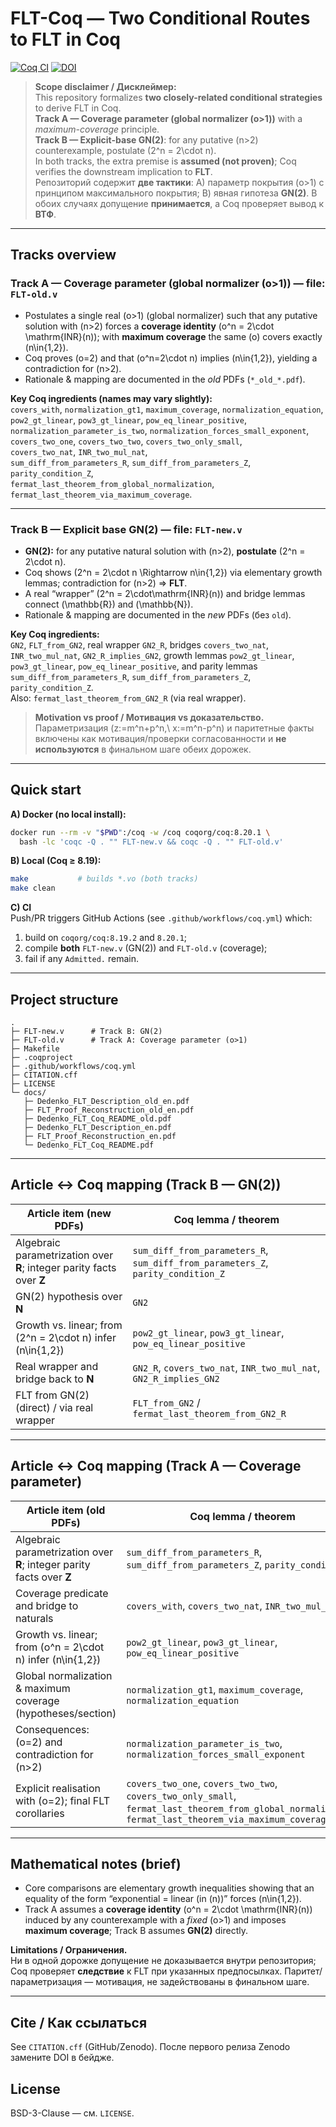 
# FLT-Coq — Two Conditional Routes to FLT in Coq

[![Coq CI](https://github.com/gendalf71/FLT-Coq/actions/workflows/coq.yml/badge.svg)](https://github.com/gendalf71/FLT-Coq/actions/workflows/coq.yml)
[![DOI](https://zenodo.org/badge/DOI/10.5281/zenodo.xxxxxxx.svg)](https://doi.org/10.5281/zenodo.xxxxxxx)

> **Scope disclaimer / Дисклеймер:**  
> This repository formalizes **two closely-related conditional strategies** to derive FLT in Coq.  
> **Track A — Coverage parameter (global normalizer \(o>1\))** with a *maximum-coverage* principle.  
> **Track B — Explicit-base GN(2)**: for any putative \(n>2\) counterexample, postulate \(2^n = 2\cdot n\).  
> In both tracks, the extra premise is **assumed (not proven)**; Coq verifies the downstream implication to **FLT**.  
> Репозиторий содержит **две тактики**: A) параметр покрытия \(o>1\) с принципом максимального покрытия; B) явная гипотеза **GN(2)**. В обоих случаях допущение **принимается**, а Coq проверяет вывод к **ВТФ**.

---

## Tracks overview

### Track A — Coverage parameter (global normalizer \(o>1\))  — **file:** `FLT-old.v`

- Postulates a single real \(o>1\) (global normalizer) such that any putative solution with \(n>2\) forces a **coverage identity** \(o^n = 2\cdot \mathrm{INR}(n)\); with **maximum coverage** the same \(o\) covers exactly \(n\in\{1,2\}\).  
- Coq proves \(o=2\) and that \(o^n=2\cdot n\) implies \(n\in\{1,2\}\), yielding a contradiction for \(n>2\).  
- Rationale & mapping are documented in the *old* PDFs (`*_old_*.pdf`).

**Key Coq ingredients (names may vary slightly):**  
`covers_with`, `normalization_gt1`, `maximum_coverage`, `normalization_equation`,  
`pow2_gt_linear`, `pow3_gt_linear`, `pow_eq_linear_positive`,  
`normalization_parameter_is_two`, `normalization_forces_small_exponent`,  
`covers_two_one`, `covers_two_two`, `covers_two_only_small`,  
`covers_two_nat`, `INR_two_mul_nat`,  
`sum_diff_from_parameters_R`, `sum_diff_from_parameters_Z`, `parity_condition_Z`,  
`fermat_last_theorem_from_global_normalization`, `fermat_last_theorem_via_maximum_coverage`.

---

### Track B — Explicit base **GN(2)**  — **file:** `FLT-new.v`

- **GN(2):** for any putative natural solution with \(n>2\), **postulate** \(2^n = 2\cdot n\).  
- Coq shows \(2^n = 2\cdot n \Rightarrow n\in\{1,2\}\) via elementary growth lemmas; contradiction for \(n>2\) ⇒ **FLT**.  
- A real “wrapper” \(2^n = 2\cdot\mathrm{INR}(n)\) and bridge lemmas connect \(\mathbb{R}\) and \(\mathbb{N}\).  
- Rationale & mapping are documented in the *new* PDFs (без `old`).

**Key Coq ingredients:**  
`GN2`, `FLT_from_GN2`, real wrapper `GN2_R`, bridges `covers_two_nat`, `INR_two_mul_nat`, `GN2_R_implies_GN2`, growth lemmas `pow2_gt_linear`, `pow3_gt_linear`, `pow_eq_linear_positive`, and parity lemmas `sum_diff_from_parameters_R`, `sum_diff_from_parameters_Z`, `parity_condition_Z`.  
Also: `fermat_last_theorem_from_GN2_R` (via real wrapper).

> **Motivation vs proof / Мотивация vs доказательство.**  
> Параметризация \(z:=m^n+p^n,\ x:=m^n-p^n\) и паритетные факты включены как мотивация/проверки согласованности и **не используются** в финальном шаге обеих дорожек.

---

## Quick start

**A) Docker (no local install):**
```bash
docker run --rm -v "$PWD":/coq -w /coq coqorg/coq:8.20.1 \
  bash -lc 'coqc -Q . "" FLT-new.v && coqc -Q . "" FLT-old.v'
```

**B) Local (Coq ≥ 8.19):**
```bash
make           # builds *.vo (both tracks)
make clean
```

**C) CI**  
Push/PR triggers GitHub Actions (see `.github/workflows/coq.yml`) which:
1) build on `coqorg/coq:8.19.2` and `8.20.1`;  
2) compile **both** `FLT-new.v` (GN(2)) and `FLT-old.v` (coverage);  
3) fail if any `Admitted.` remain.

---

## Project structure
```
.
├─ FLT-new.v      # Track B: GN(2)
├─ FLT-old.v      # Track A: Coverage parameter (o>1)
├─ Makefile
├─ .coqproject
├─ .github/workflows/coq.yml
├─ CITATION.cff
├─ LICENSE
└─ docs/
   ├─ Dedenko_FLT_Description_old_en.pdf
   ├─ FLT_Proof_Reconstruction_old_en.pdf
   ├─ Dedenko_FLT_Coq_README_old.pdf
   ├─ Dedenko_FLT_Description_en.pdf
   ├─ FLT_Proof_Reconstruction_en.pdf
   └─ Dedenko_FLT_Coq_README.pdf
```

---

## Article ↔ Coq mapping (Track B — GN(2))

| Article item (new PDFs) | Coq lemma / theorem |
|---|---|
| Algebraic parametrization over **R**; integer parity facts over **Z** | `sum_diff_from_parameters_R`, `sum_diff_from_parameters_Z`, `parity_condition_Z` |
| GN(2) hypothesis over **N** | `GN2` |
| Growth vs. linear; from \(2^n = 2\cdot n\) infer \(n\in\{1,2\}\) | `pow2_gt_linear`, `pow3_gt_linear`, `pow_eq_linear_positive` |
| Real wrapper and bridge back to **N** | `GN2_R`, `covers_two_nat`, `INR_two_mul_nat`, `GN2_R_implies_GN2` |
| FLT from GN(2) (direct) / via real wrapper | `FLT_from_GN2` / `fermat_last_theorem_from_GN2_R` |

---

## Article ↔ Coq mapping (Track A — Coverage parameter)

| Article item (old PDFs) | Coq lemma / theorem |
|---|---|
| Algebraic parametrization over **R**; integer parity facts over **Z** | `sum_diff_from_parameters_R`, `sum_diff_from_parameters_Z`, `parity_condition_Z` |
| Coverage predicate and bridge to naturals | `covers_with`, `covers_two_nat`, `INR_two_mul_nat` |
| Growth vs. linear; from \(o^n = 2\cdot n\) infer \(n\in\{1,2\}\) | `pow2_gt_linear`, `pow3_gt_linear`, `pow_eq_linear_positive` |
| Global normalization & maximum coverage (hypotheses/section) | `normalization_gt1`, `maximum_coverage`, `normalization_equation` |
| Consequences: \(o=2\) and contradiction for \(n>2\) | `normalization_parameter_is_two`, `normalization_forces_small_exponent` |
| Explicit realisation with \(o=2\); final FLT corollaries | `covers_two_one`, `covers_two_two`, `covers_two_only_small`, `fermat_last_theorem_from_global_normalization`, `fermat_last_theorem_via_maximum_coverage` |

---

## Mathematical notes (brief)

- Core comparisons are elementary growth inequalities showing that an equality of the form “exponential = linear (in \(n\))” forces \(n\in\{1,2\}\).  
- Track A assumes a **coverage identity** \(o^n = 2\cdot \mathrm{INR}(n)\) induced by any counterexample with a *fixed* \(o>1\) and imposes **maximum coverage**; Track B assumes **GN(2)** directly.

**Limitations / Ограничения.**  
Ни в одной дорожке допущение не доказывается внутри репозитория; Coq проверяет **следствие** к FLT при указанных предпосылках. Паритет/параметризация — мотивация, не задействованы в финальном шаге.

---

## Cite / Как ссылаться

See `CITATION.cff` (GitHub/Zenodo). После первого релиза Zenodo замените DOI в бейдже.

## License

BSD-3-Clause — см. `LICENSE`.
